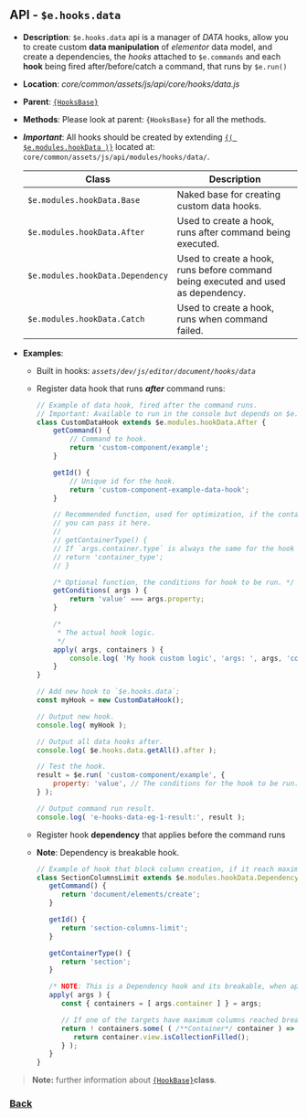 ## API - `$e.hooks.data`
*  **Description**: `$e.hooks.data` api is a manager of _DATA_ hooks, allow you to create custom **data manipulation** 
of *elementor* data model, and create a dependencies, the _hooks_ attached 
to  `$e.commands`  and each  **hook** being fired after/before/catch a command, that runs by  `$e.run()`
*  **Location**: *core/common/assets/js/api/core/hooks/data.js*
*  **Parent**: [`{HooksBase}`](#HooksBase)
*  **Methods**: Please look at parent: `{HooksBase}` for all the methods.
* ***Important***: All hooks should be created by extending [`{( $e.modules.hookData )}`](#e-modules-hooks-data) located at: `core/common/assets/js/api/modules/hooks/data/`.
	
	| Class                             | Description                                                                                            
	|-----------------------------------|--------------------------------------------------------------------------------
	| `$e.modules.hookData.Base`        | Naked base for creating custom data hooks.                   
	| `$e.modules.hookData.After`       | Used to create a hook, runs after command being executed.
	| `$e.modules.hookData.Dependency`  | Used to create a hook, runs before command being executed and used as dependency.
	| `$e.modules.hookData.Catch`       | Used to create a hook, runs when command failed.

*  **Examples**:
   * Built in hooks:  *`assets/dev/js/editor/document/hooks/data`*
   * Register data hook that runs **_after_** command runs:
        ```javascript
        // Example of data hook, fired after the command runs.
        // Important: Available to run in the console but depends on $e.components example#1.
        class CustomDataHook extends $e.modules.hookData.After {
            getCommand() {
                // Command to hook.
                return 'custom-component/example';
            }
        
            getId() {
                // Unique id for the hook.
                return 'custom-component-example-data-hook';
            }

            // Recommended function, used for optimization, if the container type is known in advance,
            // you can pass it here.
            //
            // getContainerType() {
            // If `args.container.type` is always the same for the hook return it:
            // return 'container_type';
            // }
        
            /* Optional function, the conditions for hook to be run. */
            getConditions( args ) {
                return 'value' === args.property;
            }
        
            /*
             * The actual hook logic.
             */
            apply( args, containers ) {
                console.log( 'My hook custom logic', 'args: ', args, 'containers: ', containers );
            }
        }
        
        // Add new hook to `$e.hooks.data`;
        const myHook = new CustomDataHook();
        
        // Output new hook.
        console.log( myHook );
        
        // Output all data hooks after.
        console.log( $e.hooks.data.getAll().after );
        
        // Test the hook.
        result = $e.run( 'custom-component/example', {
            property: 'value', // The conditions for the hook to be run.
        } );
        
        // Output command run result.
        console.log( 'e-hooks-data-eg-1-result:', result );
        ```

    * Register hook **dependency** that applies before the command runs
    * **Note**: Dependency is breakable hook.
		```javascript
		// Example of hook that block column creation, if it reach maximum columns count.
		class SectionColumnsLimit extends $e.modules.hookData.Dependency {
		   getCommand() {
		      return 'document/elements/create';
		   }

		   getId() {
		      return 'section-columns-limit';
		   }

		   getContainerType() {
		      return 'section';
		   }

		   /* NOTE: This is a Dependency hook and its breakable, when apply returns false */
		   apply( args ) {
		      const { containers = [ args.container ] } = args;
  
		      // If one of the targets have maximum columns reached break the command.
		      return ! containers.some( ( /**Container*/ container ) => {
		         return container.view.isCollectionFilled();
		      } );
		   }
		}
		```
> **Note:** further information about [`{HookBase}`](../../modules/hook-base.full.md)**class**.
  
### [Back](../hooks.md) 
